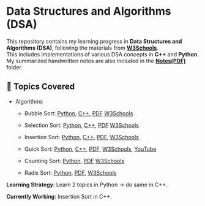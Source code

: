 # Data Structures and Algorithms (DSA)

This repository contains my learning progress in **Data Structures and Algorithms (DSA)**, following the materials from [**W3Schools**](https://www.w3schools.com/dsa/index.php).  
This includes implementations of various DSA concepts in **C++** and **Python**.  
My summarized handwritten notes are also included in the [**Notes(PDF)**](/Notes(PDF)/) folder.


## 📌 Topics Covered

- Algorithms
  - Bubble Sort: [Python](/Python/bubble_sort.py), [C++](CPP/bubbleSort.cpp), [PDF](/Notes(PDF)/BubbleSort.pdf) [W3Schools](https://www.w3schools.com/dsa/dsa_algo_bubblesort.php)
  
  - Selection Sort: [Python](/Python/selection_sort.py), [C++](CPP/selectionSort.cpp), [PDF](/Notes(PDF)/SelectionSort.pdf) [W3Schools](https://www.w3schools.com/dsa/dsa_algo_selectionsort.php)
  
  - Insertion Sort: [Python](/Python/insertion_sort.py), [C++](/CPP/insertionSort.cpp), [PDF](/Notes(PDF)/InsertionSort.pdf), [W3Schools](https://www.w3schools.com/dsa/dsa_algo_insertionsort.php)
  
  - Quick Sort: [Python](/Python/bubble_sort.py), [C++](CPP/quickSort.cpp), [PDF](/Notes(PDF)/QuickSort.pdf), [W3Schools](https://www.w3schools.com/dsa/dsa_algo_quicksort.php), [YouTube](https://www.youtube.com/watch?v=WprjBK0p6rw)

  - Counting Sort: [Python](/Python/counting_sort.py), [PDF](/Notes(PDF)/CountingSort.pdf) [W3Schools](https://www.w3schools.com/dsa/dsa_algo_countingsort.php)
  
  - Radix Sort: [Python](/Python/radix_sort.py), [PDF](/Notes(PDF)/RadixSort.pdf), [W3Schools](https://www.w3schools.com/dsa/dsa_algo_radixsort.php)
 
**Learning Strategy**: Learn 2 topics in Python -> do same in C++.

**Currently Working**: Insertion Sort in C++.
